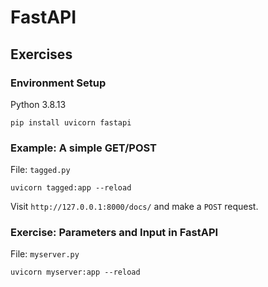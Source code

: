 # FastAPI

## Exercises

### Environment Setup

Python 3.8.13

```
pip install uvicorn fastapi
```

### Example: A simple GET/POST

File: `tagged.py`

```
uvicorn tagged:app --reload
```

Visit `http://127.0.0.1:8000/docs/` and make a `POST` request.

### Exercise: Parameters and Input in FastAPI

File: `myserver.py`

```
uvicorn myserver:app --reload
```
